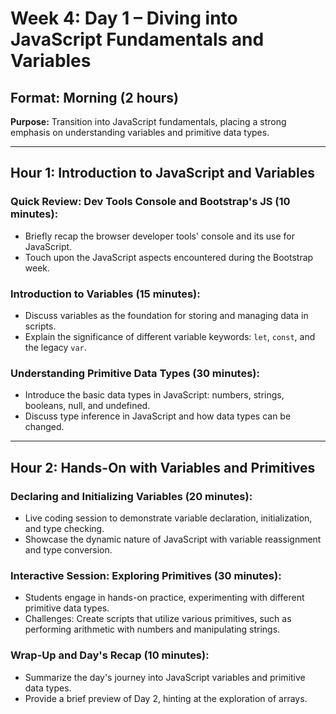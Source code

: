 # Week 4: Day 1 – Diving into JavaScript Fundamentals and Variables

## Format: Morning (2 hours)

**Purpose:** Transition into JavaScript fundamentals, placing a strong emphasis on understanding variables and primitive data types.

---

## Hour 1: Introduction to JavaScript and Variables

### Quick Review: Dev Tools Console and Bootstrap's JS (10 minutes):

- Briefly recap the browser developer tools' console and its use for JavaScript.
- Touch upon the JavaScript aspects encountered during the Bootstrap week.

### Introduction to Variables (15 minutes):

- Discuss variables as the foundation for storing and managing data in scripts.
- Explain the significance of different variable keywords: `let`, `const`, and the legacy `var`.

### Understanding Primitive Data Types (30 minutes):

- Introduce the basic data types in JavaScript: numbers, strings, booleans, null, and undefined.
- Discuss type inference in JavaScript and how data types can be changed.

---

## Hour 2: Hands-On with Variables and Primitives

### Declaring and Initializing Variables (20 minutes):

- Live coding session to demonstrate variable declaration, initialization, and type checking.
- Showcase the dynamic nature of JavaScript with variable reassignment and type conversion.

### Interactive Session: Exploring Primitives (30 minutes):

- Students engage in hands-on practice, experimenting with different primitive data types.
- Challenges: Create scripts that utilize various primitives, such as performing arithmetic with numbers and manipulating strings.

### Wrap-Up and Day's Recap (10 minutes):

- Summarize the day's journey into JavaScript variables and primitive data types.
- Provide a brief preview of Day 2, hinting at the exploration of arrays.

